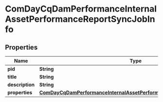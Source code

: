 
# ComDayCqDamPerformanceInternalAssetPerformanceReportSyncJobInfo

## Properties
Name | Type | Description | Notes
------------ | ------------- | ------------- | -------------
**pid** | **String** |  |  [optional]
**title** | **String** |  |  [optional]
**description** | **String** |  |  [optional]
**properties** | [**ComDayCqDamPerformanceInternalAssetPerformanceReportSyncJobProperties**](ComDayCqDamPerformanceInternalAssetPerformanceReportSyncJobProperties.md) |  |  [optional]



